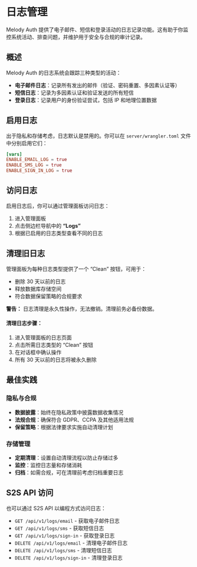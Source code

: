 # 日志管理

Melody Auth 提供了电子邮件、短信和登录活动的日志记录功能。这有助于你监控系统活动、排查问题，并维护用于安全与合规的审计记录。

## 概述

Melody Auth 的日志系统会跟踪三种类型的活动：
- **电子邮件日志**：记录所有发出的邮件（验证、密码重置、多因素认证等）
- **短信日志**：记录为多因素认证和验证发送的所有短信
- **登录日志**：记录用户的身份验证尝试，包括 IP 和地理位置数据

## 启用日志

出于隐私和存储考虑，日志默认是禁用的。你可以在 `server/wrangler.toml` 文件中分别启用它们：

```toml
[vars]
ENABLE_EMAIL_LOG = true
ENABLE_SMS_LOG = true
ENABLE_SIGN_IN_LOG = true
```

## 访问日志

启用日志后，你可以通过管理面板访问日志：

1. 进入管理面板
2. 点击侧边栏导航中的 **“Logs”**
3. 根据已启用的日志类型查看不同的日志

## 清理旧日志

管理面板为每种日志类型提供了一个 “Clean” 按钮，可用于：
- 删除 30 天以前的日志
- 释放数据库存储空间
- 符合数据保留策略的合规要求

**警告：** 日志清理是永久性操作，无法撤销。清理前务必备份数据。

#### 清理日志步骤：
1. 进入管理面板的日志页面
2. 点击所需日志类型的 “Clean” 按钮
3. 在对话框中确认操作
4. 所有 30 天以前的日志将被永久删除

## 最佳实践

### 隐私与合规
- **数据披露**：始终在隐私政策中披露数据收集情况
- **法规合规**：确保符合 GDPR、CCPA 及其他适用法规
- **保留策略**：根据法律要求实施自动清理计划

### 存储管理
- **定期清理**：设置自动清理流程以防止存储过多
- **监控**：监控日志量和存储消耗
- **归档**：如需合规，可在清理前考虑归档重要日志

## S2S API 访问

也可以通过 S2S API 以编程方式访问日志：

- `GET /api/v1/logs/email` - 获取电子邮件日志
- `GET /api/v1/logs/sms` - 获取短信日志
- `GET /api/v1/logs/sign-in` - 获取登录日志
- `DELETE /api/v1/logs/email` - 清理电子邮件日志
- `DELETE /api/v1/logs/sms` - 清理短信日志
- `DELETE /api/v1/logs/sign-in` - 清理登录日志
